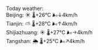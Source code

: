 Today weather:  
Beijing: ☀️   🌡️+26°C 🌬️↓4km/h  
Tianjin: ⛅️  🌡️+28°C 🌬️↑4km/h  
Shijiazhuang: ☀️   🌡️+27°C 🌬️→4km/h  
Tangshan: 🌦   🌡️+25°C 🌬️↗4km/h  
